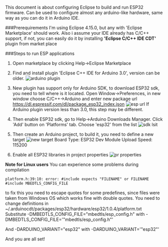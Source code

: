 This document is about configuring Eclipse to build and run ESP32 firmware. Can be used to configure almost any arduino-like hardware, same way as you can do it in Arduino IDE.

###Prerequirements
I'm using Eclipse 4.15.0, but any with 'Eclipse Marketplace' should work. 
Also i assume your IDE already has C/C++ support, if not, you can easily do it by installing **'Eclipse C/C++ IDE CDT'** plugin from market place

###Steps to run ESP applications
1. Open marketplace by clicking Help->Eclipse Marketplace

2. Find and install plugin 'Eclipse C++ IDE for Arduino 3.0', version can be older.
![arduino plugin](/images/eclipse0.jpeg)

3. New plugin has support only for Arduino SDK, to download ESP32 sdk, you need to tell where is it located.
Open Window->Preferences, in new window choose C/C++->Arduino and enter new package url 
https://dl.espressif.com/dl/package_esp32_index.json
![esp url](/images/eclipse1.jpeg)
If Arduino plugin version less than 3.0, this step may be different.

4. Then enable ESP32 sdk, go to Help->Arduino Downloads Manager.
Click 'Add' button on 'Platforms' tab. Choose 'esp32' from the list
![sdk lsit](/images/eclipse2.jpeg)

5. Then create an Arduino project, to build it, you need to define a new target
![new target](/images/eclipse3.jpeg)
Board Type: ESP32 Dev Module
Upload Speed: 115200

6. Enable all ESP32 libraries in project properties
![pr properties](/images/eclipse4.jpeg)

**Note for Linux users**
You can experience some problems during compilation
```
platform.h:39:10: error: #include expects "FILENAME" or FILENAME
#include MBEDTLS_CONFIG_FILE
```
to fix this you need to escape quotes for some predefines, since files were taken from Windows OS which works fine with double quotes.
You need to change definitions in ~/.arduinocdt/packages/esp32/hardware/esp32/1.0.4/platform.txt
Substitute
-DMBEDTLS_CONFIG_FILE="mbedtls/esp_config.h" 
with 
-DMBEDTLS_CONFIG_FILE='"mbedtls/esp_config.h"'

And
-DARDUINO_VARIANT="esp32"
with
-DARDUINO_VARIANT='"esp32"'

And you are all set!
